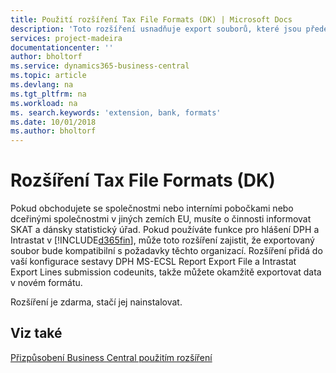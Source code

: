 ```yaml
---
title: Použití rozšíření Tax File Formats (DK) | Microsoft Docs
description: 'Toto rozšíření usnadňuje export souborů, které jsou předem naformátovány tak, aby splňovaly bankovní požadavky na elektronická podání.'
services: project-madeira
documentationcenter: ''
author: bholtorf
ms.service: dynamics365-business-central
ms.topic: article
ms.devlang: na
ms.tgt_pltfrm: na
ms.workload: na
ms. search.keywords: 'extension, bank, formats'
ms.date: 10/01/2018
ms.author: bholtorf
---
```


# <a name="the-tax-file-formats-dk-extension"></a>Rozšíření Tax File Formats (DK) 
Pokud obchodujete se společnostmi nebo interními pobočkami nebo dceřinými společnostmi v jiných zemích EU, musíte o činnosti informovat SKAT a dánsky statistický úřad. Pokud používáte funkce pro hlášení DPH a Intrastat v [!INCLUDE[d365fin](includes/d365fin_md.md)], může toto rozšíření zajistit, že exportovaný soubor bude kompatibilní s požadavky těchto organizací. Rozšíření přidá do vaší konfigurace sestavy DPH MS-ECSL Report Export File a Intrastat Export Lines submission codeunits, takže můžete okamžitě exportovat data v novém formátu.

Rozšíření je zdarma, stačí jej nainstalovat.

## <a name="see-also"></a>Viz také
[Přizpůsobení Business Central použitím rozšíření](ui-extensions.md)
